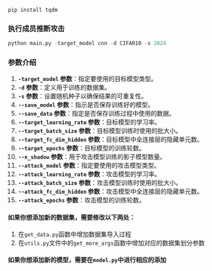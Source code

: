 ```
pip install tqdm
```

### 执行成员推断攻击

```python
python main.py -target_model cnn -d CIFAR10 -s 2024
```

### 参数介绍 

1. **`-target_model` 参数**：指定要使用的目标模型类型。
2. **`-d` 参数**：定义用于训练的数据集。
3. **`-s` 参数**：设置随机种子以确保结果的可重复性。
4. **`--save_model` 参数**：指示是否保存训练好的模型。
5. **`--save_data` 参数**：指定是否保存训练过程中使用的数据。
6. **`--target_learning_rate` 参数**：目标模型的学习率。
7. **`--target_batch_size` 参数**：目标模型训练时使用的批大小。
8. **`--target_fc_dim_hidden` 参数**：目标模型中全连接层的隐藏单元数。
9. **`--target_epochs` 参数**：目标模型的训练轮数。
10. **`--n_shadow` 参数**：用于攻击模型训练的影子模型数量。
11. **`--attack_model` 参数**：指定要使用的攻击模型类型。
12. **`--attack_learning_rate` 参数**：攻击模型的学习率。
13. **`--attack_batch_size` 参数**：攻击模型训练时使用的批大小。
14. **`--attack_fc_dim_hidden` 参数**：攻击模型中全连接层的隐藏单元数。
15. **`--attack_epochs` 参数**：攻击模型的训练轮数。

#### 如果你想添加新的数据集，需要修改以下两处：

1. 在`get_data.py`函数中增加数据集导入过程
2. 在`utils.py`文件中的`get_more_args`函数中增加对应的数据集划分参数

#### 如果你想添加新的模型，需要在`model.py`中进行相应的添加

